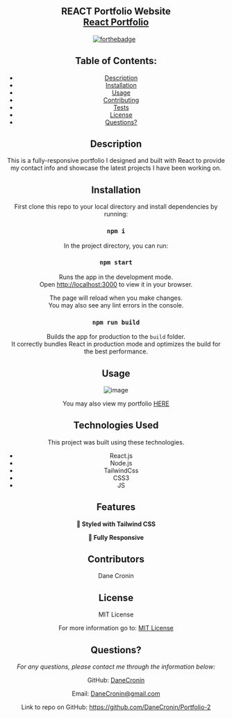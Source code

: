 
<h2 align="center">
  REACT Portfolio Website<br/>
  <a href="https://danecronin.github.io/Portfolio-2/" target="_blank">React Portfolio</a>
</h2>

<center>


[![forthebadge](https://forthebadge.com/images/badges/made-with-javascript.svg)](https://forthebadge.com) &nbsp;




  ## Table of Contents:
  * [Description](#Description)
  * [Installation](#installation)
  * [Usage](#usage)
  * [Contributing](#Contributing)
  * [Tests](#Tests)
  * [License](#License)
  * [Questions?](#questions)

  ## Description
   This is a fully-responsive portfolio I designed and built with React to provide my contact info and showcase the latest projects I have been working on.
   
  ## Installation
 
 First clone this repo to your local directory and install dependencies by running:

 ### `npm i`
 
In the project directory, you can run:

### `npm start`

Runs the app in the development mode.\
Open [http://localhost:3000](http://localhost:3000) to view it in your browser.

The page will reload when you make changes.\
You may also see any lint errors in the console.

### `npm run build`

Builds the app for production to the `build` folder.\
It correctly bundles React in production mode and optimizes the build for the best performance.

## Usage

![image](https://user-images.githubusercontent.com/107944830/207397785-7ad77ea2-5196-41d5-837f-d47edabd46e5.png)

You may also view my portfolio [HERE](https://danecronin.github.io/Portfolio-2/)

## Technologies Used

This project was built using these technologies.

- React.js
- Node.js
- TailwindCss
- CSS3
- JS



## Features


**🎨 Styled with Tailwind CSS**

**📱 Fully Responsive**



 
  ## Contributors

  Dane Cronin


  ## License
  
  MIT License

  For more information go to: [MIT License](https://choosealicense.com/licenses/mit/)

  ## Questions?

  *For any questions, please contact me through the information below:*
 
  GitHub: [DaneCronin](https://github.com/DaneCronin)

  Email: DaneCronin@gmail.com

  Link to repo on GitHub: https://github.com/DaneCronin/Portfolio-2




